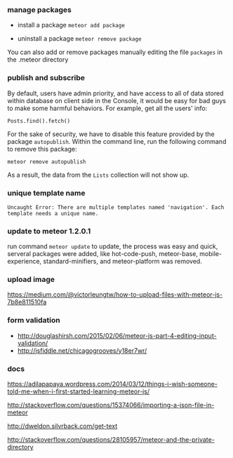 ### manage packages

* install a package `meteor add package`

* uninstall a package `meteor remove package`

You can also add or remove packages manually editing the file `packages` in the .meteor directory

### publish and subscribe

By default, users have admin priority, and have access to all of data stored within database on client side in the Console, it
would be easy for bad guys to make some harmful behaviors. For example, get all the users' info:

    Posts.find().fetch()

For the sake of security, we have to disable this feature provided by the package `autopublish`.
Within the command line, run the following command to remove this package:

    meteor remove autopublish

As a result, the data from the `Lists` collection will not show up.

###

### unique template name

```
Uncaught Error: There are multiple templates named 'navigation'. Each template needs a unique name.
```

### update to meteor 1.2.0.1

run command `meteor update` to update, the process was easy and quick, serveral
packages were added, like hot-code-push, meteor-base, mobile-experience,
standard-minifiers, and meteor-platform was removed.

### upload image

<https://medium.com/@victorleungtw/how-to-upload-files-with-meteor-js-7b8e811510fa>

### form validation

* http://douglashirsh.com/2015/02/06/meteor-js-part-4-editing-input-validation/
* http://jsfiddle.net/chicagogrooves/y18er7wr/

### docs

<https://adilapapaya.wordpress.com/2014/03/12/things-i-wish-someone-told-me-when-i-first-started-learning-meteor-js/>

<http://stackoverflow.com/questions/15374066/importing-a-json-file-in-meteor>

<http://dweldon.silvrback.com/get-text>

<http://stackoverflow.com/questions/28105957/meteor-and-the-private-directory>

